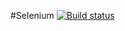 #Selenium
[![Build status](https://ci.appveyor.com/api/projects/status/3jeo7y9cwyfylv13/branch/master?svg=true)](https://ci.appveyor.com/project/Ander1977/selenium/branch/master)